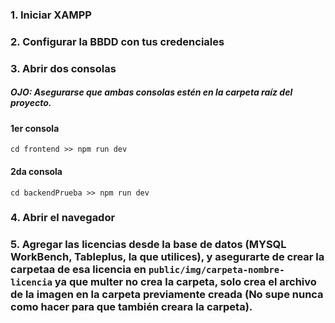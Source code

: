 ### 1. Iniciar XAMPP

### 2. Configurar la BBDD con tus credenciales

### 3. Abrir dos consolas

##### OJO: Asegurarse que ambas consolas estén en la carpeta raíz del proyecto.

#### 1er consola

`cd frontend >> npm run dev`

#### 2da consola

`cd backendPrueba >> npm run dev`

### 4. Abrir el navegador

### 5. Agregar las licencias desde la base de datos (MYSQL WorkBench, Tableplus, la que utilices), y asegurarte de crear la carpetaa de esa licencia en `public/img/carpeta-nombre-licencia` ya que multer no crea la carpeta, solo crea el archivo de la imagen en la carpeta previamente creada (No supe nunca como hacer para que también creara la carpeta).
